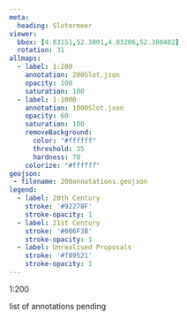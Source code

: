 ```yaml
---
meta:
  heading: Slotermeer
viewer:
  bbox: [4.83151,52.3801,4.83206,52.380402]
  rotation: 31
allmaps:
  - label: 1:200
    annotation: 200Slot.json
    opacity: 100
    saturation: 100
  - label: 1:1000
    annotation: 1000Slot.json
    opacity: 60
    saturation: 100
    removeBackground:
      color: "#ffffff"
      threshold: 35
      hardness: 70
    colorize: "#ffffff"
geojson:
 - filename: 200annotations.geojson
legend:
  - label: 20th Century
    stroke: '#92278F'
    stroke-opacity: 1
  - label: 21st Century
    stroke: '#006F3B'
    stroke-opacity: 1
  - label: Unrealised Proposals
    stroke: '#f89521'
    stroke-opacity: 1
---
```

1:200

list of annotations pending